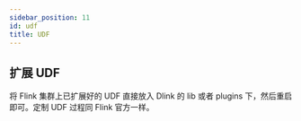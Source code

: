 ```yaml
---
sidebar_position: 11
id: udf
title: UDF
---
```




## 扩展 UDF

将 Flink 集群上已扩展好的 UDF 直接放入 Dlink 的 lib 或者 plugins 下，然后重启即可。定制 UDF 过程同 Flink 官方一样。
